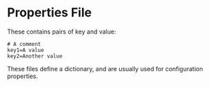 # Properties File

These contains pairs of key and value:

```properties
# A comment
key1=A value
key2=Another value
```

These files define a dictionary, and are usually used for configuration properties.

